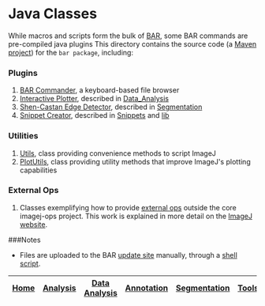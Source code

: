 # Java Classes

While macros and scripts form the bulk of [BAR][Home], some BAR commands are pre-compiled
java plugins This directory contains the source code (a
[Maven project](http://imagej.net/Maven)) for the `bar package`, including:

### Plugins
  1. [BAR Commander](./src/main/java/bar/plugin/Commander.java), a keyboard-based file browser
  1. [Interactive Plotter](./src/main/java/bar/plugin/InteractivePlotter.java), described in
     [Data_Analysis](./src/main/resources/scripts/BAR/Data_Analysis/README.md#interactive-plotting)
  1. [Shen-Castan Edge Detector](./src/main/java/bar/plugin/ShenCastan.java), described in
     [Segmentation](../Segmentation/README.md#shen-castan-edge-detector)
  1. [Snippet Creator](./src/main/java/bar/plugin/SnippetCreator.java), described in
     [Snippets](../Snippets/README.md#snippets) and [lib](../lib/README.md#lib)

### Utilities
  1. [Utils](./src/main/java/bar/Utils.java), class providing convenience methods to script ImageJ
  1. [PlotUtils](./src/main/java/bar/Utils.java), class providing utility methods that improve ImageJ's plotting capabilities

### External Ops
  1. Classes exemplifying how to provide [external ops](./EXTERNAL_OPS.md) outside the core imagej-ops project.
     This work is explained in more detail on the [ImageJ website](http://imagej.net/Adding_new_ops).

###Notes
   - Files are uploaded to the BAR [update site](http://sites.imagej.net/Tiago/) manually,
   through a [shell script](./start-upload.sh).



| [Home] | [Analysis] | [Data Analysis] | [Annotation] | [Segmentation] | [Tools] | [Plugins][Java Classes] | [lib] | [Snippets] | [IJ] |
|:------:|:----------:|:---------------:|:------------:|:--------------:|:-------:|:-----------------------:|:-----:|:----------:|:----:|

[Home]: https://github.com/tferr/Scripts#ij-bar
[Analysis]: https://github.com/tferr/Scripts/tree/master/BAR/src/main/resources/scripts/BAR/Analysis/Analysis#analysis
[Annotation]: https://github.com/tferr/Scripts/tree/master/BAR/src/main/resources/scripts/BAR/Annotation/Annotation#annotation
[Data Analysis]: https://github.com/tferr/Scripts/tree/master/BAR/src/main/resources/scripts/BAR/Data_Analysis#data-analysis
[Segmentation]: https://github.com/tferr/Scripts/tree/master/BAR/src/main/resources/scripts/BAR/Segmentation/Segmentation#segmentation
[Tools]: https://github.com/tferr/Scripts/tree/master/Tools#tools-and-toolsets
[Java Classes]: https://github.com/tferr/Scripts/tree/master/BAR#java-classes
[lib]: https://github.com/tferr/Scripts/tree/master/lib#lib
[Snippets]: https://github.com/tferr/Scripts/tree/master/Snippets#snippets
[IJ]: http://imagej.net/BAR

